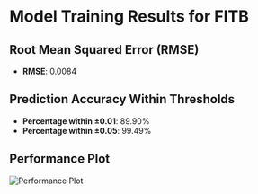 # Model Training Results for FITB

## Root Mean Squared Error (RMSE)
- **RMSE**: 0.0084

## Prediction Accuracy Within Thresholds
- **Percentage within ±0.01**: 89.90%
- **Percentage within ±0.05**: 99.49%

## Performance Plot
![Performance Plot](../imgs/FITB.png)
